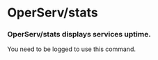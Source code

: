 # OperServ/stats
### OperServ/stats displays services uptime.
<p>You need to be logged to use this command. </p>